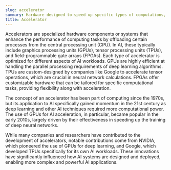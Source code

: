 ```yaml
---
slug: accelerator
summary: Hardware designed to speed up specific types of computations, such as those needed for AI model training and inference.
title: Accelerator
---
```


Accelerators are specialized hardware components or systems that enhance the performance of computing tasks by offloading certain processes from the central processing unit (CPU). In AI, these typically include graphics processing units (GPUs), tensor processing units (TPUs), and field-programmable gate arrays (FPGAs). Each type of accelerator is optimized for different aspects of AI workloads. GPUs are highly efficient at handling the parallel processing requirements of deep learning algorithms. TPUs are custom-designed by companies like Google to accelerate tensor operations, which are crucial in neural network calculations. FPGAs offer customizable hardware that can be tailored for specific computational tasks, providing flexibility along with acceleration.

The concept of an accelerator has been part of computing since the 1970s, but its application to AI specifically gained momentum in the 21st century as deep learning and other AI techniques required more computational power. The use of GPUs for AI acceleration, in particular, became popular in the early 2010s, largely driven by their effectiveness in speeding up the training of deep neural networks.

While many companies and researchers have contributed to the development of accelerators, notable contributions come from NVIDIA, which pioneered the use of GPUs for deep learning, and Google, which developed TPUs specifically for its own AI workloads. These innovations have significantly influenced how AI systems are designed and deployed, enabling more complex and powerful AI applications.

